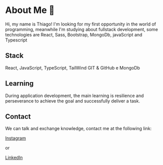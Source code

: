 
# About Me 🚀

Hi, my name is Thiago! I'm looking for my first opportunity in the world of programming, meanwhile I'm studying about fullstack development, some technologies are React, Sass, Bootstrap, MongoDb, javaScript and Typescript


## Stack

React, JavaScript, TypeScript, TailWind GIT & GitHub e MongoDb



## Learning

During application development, the main learning is resilience and perseverance to achieve the goal and successfully deliver a task.



## Contact

We can talk and exchange knowledge, contact me at the following link: 

[Instagram](https://www.instagram.com/chiqueti_thiago)

or

[LinkedIn](https://www.linkedin.com/in/thiago-chiqueti-bastos-rodrigues-0aa7811a3/)


          
